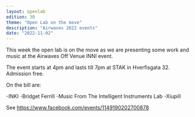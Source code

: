 ```yaml
---
layout: openlab
edition: 30
theme: "Open Lab on the move"
description: "Airwaves 2022 events"
date: "2022-11-02"
---
```


This week the open lab is on the move as we are presenting some work and music at the Airwaves Off Venue INNI event. 

The event starts at 4pm and lasts till 7pm at STAK in Hverfisgata 32. Admission free.

On the bill are:

-INKI
-Bridget Ferrill 
-Music From The Intelligent Instruments Lab 
-Xiupill

See https://www.facebook.com/events/1149190202700878